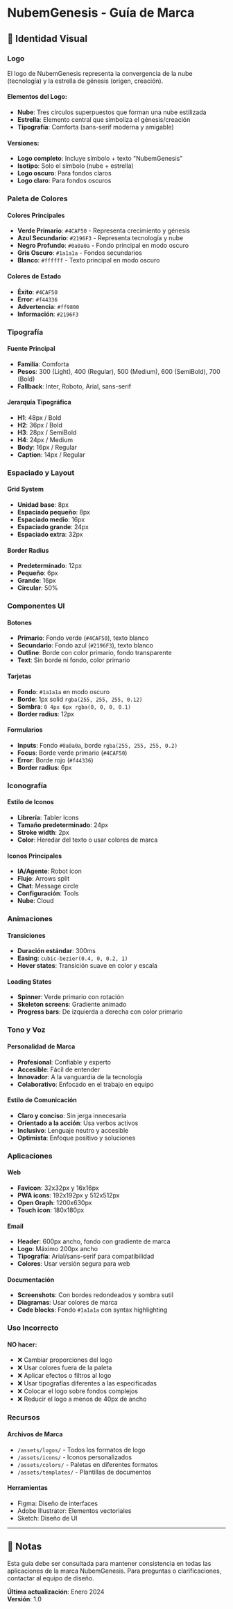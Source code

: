 # NubemGenesis - Guía de Marca

## 🎨 Identidad Visual

### Logo
El logo de NubemGenesis representa la convergencia de la nube (tecnología) y la estrella de génesis (origen, creación).

#### Elementos del Logo:
- **Nube**: Tres círculos superpuestos que forman una nube estilizada
- **Estrella**: Elemento central que simboliza el génesis/creación
- **Tipografía**: Comforta (sans-serif moderna y amigable)

#### Versiones:
- **Logo completo**: Incluye símbolo + texto "NubemGenesis"
- **Isotipo**: Solo el símbolo (nube + estrella)
- **Logo oscuro**: Para fondos claros
- **Logo claro**: Para fondos oscuros

### Paleta de Colores

#### Colores Principales
- **Verde Primario**: `#4CAF50` - Representa crecimiento y génesis
- **Azul Secundario**: `#2196F3` - Representa tecnología y nube
- **Negro Profundo**: `#0a0a0a` - Fondo principal en modo oscuro
- **Gris Oscuro**: `#1a1a1a` - Fondos secundarios
- **Blanco**: `#ffffff` - Texto principal en modo oscuro

#### Colores de Estado
- **Éxito**: `#4CAF50`
- **Error**: `#f44336`
- **Advertencia**: `#ff9800`
- **Información**: `#2196F3`

### Tipografía

#### Fuente Principal
- **Familia**: Comforta
- **Pesos**: 300 (Light), 400 (Regular), 500 (Medium), 600 (SemiBold), 700 (Bold)
- **Fallback**: Inter, Roboto, Arial, sans-serif

#### Jerarquía Tipográfica
- **H1**: 48px / Bold
- **H2**: 36px / Bold  
- **H3**: 28px / SemiBold
- **H4**: 24px / Medium
- **Body**: 16px / Regular
- **Caption**: 14px / Regular

### Espaciado y Layout

#### Grid System
- **Unidad base**: 8px
- **Espaciado pequeño**: 8px
- **Espaciado medio**: 16px
- **Espaciado grande**: 24px
- **Espaciado extra**: 32px

#### Border Radius
- **Predeterminado**: 12px
- **Pequeño**: 6px
- **Grande**: 16px
- **Circular**: 50%

### Componentes UI

#### Botones
- **Primario**: Fondo verde (`#4CAF50`), texto blanco
- **Secundario**: Fondo azul (`#2196F3`), texto blanco
- **Outline**: Borde con color primario, fondo transparente
- **Text**: Sin borde ni fondo, color primario

#### Tarjetas
- **Fondo**: `#1a1a1a` en modo oscuro
- **Borde**: 1px solid `rgba(255, 255, 255, 0.12)`
- **Sombra**: `0 4px 6px rgba(0, 0, 0, 0.1)`
- **Border radius**: 12px

#### Formularios
- **Inputs**: Fondo `#0a0a0a`, borde `rgba(255, 255, 255, 0.2)`
- **Focus**: Borde verde primario (`#4CAF50`)
- **Error**: Borde rojo (`#f44336`)
- **Border radius**: 6px

### Iconografía

#### Estilo de Iconos
- **Librería**: Tabler Icons
- **Tamaño predeterminado**: 24px
- **Stroke width**: 2px
- **Color**: Heredar del texto o usar colores de marca

#### Iconos Principales
- **IA/Agente**: Robot icon
- **Flujo**: Arrows split
- **Chat**: Message circle
- **Configuración**: Tools
- **Nube**: Cloud

### Animaciones

#### Transiciones
- **Duración estándar**: 300ms
- **Easing**: `cubic-bezier(0.4, 0, 0.2, 1)`
- **Hover states**: Transición suave en color y escala

#### Loading States
- **Spinner**: Verde primario con rotación
- **Skeleton screens**: Gradiente animado
- **Progress bars**: De izquierda a derecha con color primario

### Tono y Voz

#### Personalidad de Marca
- **Profesional**: Confiable y experto
- **Accesible**: Fácil de entender
- **Innovador**: A la vanguardia de la tecnología
- **Colaborativo**: Enfocado en el trabajo en equipo

#### Estilo de Comunicación
- **Claro y conciso**: Sin jerga innecesaria
- **Orientado a la acción**: Usa verbos activos
- **Inclusivo**: Lenguaje neutro y accesible
- **Optimista**: Enfoque positivo y soluciones

### Aplicaciones

#### Web
- **Favicon**: 32x32px y 16x16px
- **PWA icons**: 192x192px y 512x512px
- **Open Graph**: 1200x630px
- **Touch icon**: 180x180px

#### Email
- **Header**: 600px ancho, fondo con gradiente de marca
- **Logo**: Máximo 200px ancho
- **Tipografía**: Arial/sans-serif para compatibilidad
- **Colores**: Usar versión segura para web

#### Documentación
- **Screenshots**: Con bordes redondeados y sombra sutil
- **Diagramas**: Usar colores de marca
- **Code blocks**: Fondo `#1a1a1a` con syntax highlighting

### Uso Incorrecto

#### NO hacer:
- ❌ Cambiar proporciones del logo
- ❌ Usar colores fuera de la paleta
- ❌ Aplicar efectos o filtros al logo
- ❌ Usar tipografías diferentes a las especificadas
- ❌ Colocar el logo sobre fondos complejos
- ❌ Reducir el logo a menos de 40px de ancho

### Recursos

#### Archivos de Marca
- `/assets/logos/` - Todos los formatos de logo
- `/assets/icons/` - Iconos personalizados
- `/assets/colors/` - Paletas en diferentes formatos
- `/assets/templates/` - Plantillas de documentos

#### Herramientas
- Figma: Diseño de interfaces
- Adobe Illustrator: Elementos vectoriales
- Sketch: Diseño de UI

---

## 📝 Notas

Esta guía debe ser consultada para mantener consistencia en todas las aplicaciones de la marca NubemGenesis. Para preguntas o clarificaciones, contactar al equipo de diseño.

**Última actualización**: Enero 2024  
**Versión**: 1.0